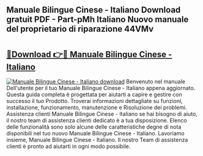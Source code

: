 ## Manuale Bilingue Cinese - Italiano Download gratuit PDF - Part-pMh Italiano Nuovo manuale del proprietario di riparazione 44VMv

# <h2><a href="http://dfa9qcb.blite.top/?on=Manuale+Bilingue+Cinese+-+Italiano">🔗Download 👉🔴 Manuale Bilingue Cinese - Italiano</a></h2>

[![Manuale Bilingue Cinese - Italiano download](https://i.imgur.com/lujVjoI.png)](http://dfa9qcb.blite.top/?on=Manuale+Bilingue+Cinese+-+Italiano)
Benvenuto nel manuale Dell'utente per il tuo Manuale Bilingue Cinese - Italiano appena aggiornato. Questa guida completa è progettata per aiutarti a capire e gestire con successo il tuo Prodotto. Troverai informazioni dettagliate su funzioni, installazione, funzionamento, manutenzione e Risoluzione dei problemi. Assistenza clienti Manuale Bilingue Cinese - Italiano se hai bisogno di aiuto, il nostro team di assistenza clienti dedicato è a tua disposizione. Elenco delle funzionalità sono solo alcune delle caratteristiche degne di nota disponibili nel tuo nuovo Manuale Bilingue Cinese - Italiano. Lavoriamo insieme, Manuale Bilingue Cinese - Italiano. Il nostro Team di assistenza clienti è pronto ad aiutarti in ogni modo possibile.
